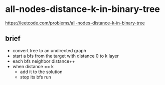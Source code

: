# all-nodes-distance-k-in-binary-tree

https://leetcode.com/problems/all-nodes-distance-k-in-binary-tree

## brief

- convert tree to an undirected graph
- start a bfs from the target with distance 0 to k layer
- each bfs neighbor distance++
- when distance == k
  - add it to the solution
  - stop its bfs run
